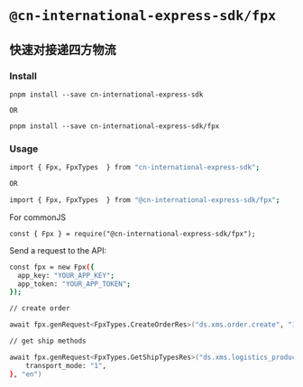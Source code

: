 # `@cn-international-express-sdk/fpx`

## 快速对接递四方物流

### Install

```
pnpm install --save cn-international-express-sdk

OR

pnpm install --save cn-international-express-sdk/fpx
```

### Usage

```bash
import { Fpx, FpxTypes  } from "cn-international-express-sdk";

OR

import { Fpx, FpxTypes  } from "@cn-international-express-sdk/fpx";

```

For commonJS

```
const { Fpx } = require("@cn-international-express-sdk/fpx");
```

Send a request to the API:

```bash
const fpx = new Fpx({
  app_key: "YOUR_APP_KEY";
  app_token: "YOUR_APP_TOKEN";
});

// create order

await fpx.genRequest<FpxTypes.CreateOrderRes>("ds.xms.order.create", "1.1.0", sendData)

// get ship methods

await fpx.genRequest<FpxTypes.GetShipTypesRes>("ds.xms.logistics_product.getlist", "1.0.0", {
    transport_mode: "1",
}, "en")

```

